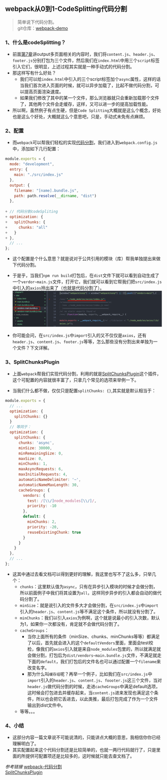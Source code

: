 ## webpack从0到1-CodeSplitting代码分割
> 简单说下代码分割。  
> git仓库：[webpack-demo](https://github.com/Ewall1106/webpack-demo)

### 1、什么是codeSplitting？
- 前面[第7章](https://github.com/Ewall1106/webpack-demo/tree/master/chapter07)讲output多页面相关的内容时，我们将`content.js`、`header.js`、`footer.js`分别打包为三个文件，然后我们在`index.html`中用三个`script`标签引入它们，很明显，上述过程其实就是一种手动式的代码分割。
- 那这样写有什么好处？
    - 我们可以给`index.html`中引入的三个script标签加个`async`属性，这样的话当我们首次进入页面的时候，就可以异步加载了，比起不做代码分割，可以提高页面渲染速度。
    - 如果我们修改了其中的某一个文件，那么浏览器就只会重新加载那个文件了，其他两个文件会走缓存，这样，又可以进一步的提高加载性能。
- 所以啊，虽然例子有点生硬，但是`Code Splitting`大概就是这么个概念，好处也是这么个好处，大概就这么个意思吧，只是，手动式未免有点麻烦。


### 2、配置
- 而`webpack`可以帮我们轻松的实现[代码分割](https://webpack.js.org/guides/code-splitting/)，我们进入到`webpack.config.js`中，添加如下几行配置：
```javascript
module.exports = {
  mode: "development",
  entry: {
    main: "./src/index.js"
  },
  output: {
    filename: "[name].bundle.js",
    path: path.resolve(__dirname, "dist")
  },

+ // 代码分割codeSpliting
+ optimization: {
+   splitChunks: {
+     chunks: "all"
+   }
+ },
  // ...
};

```

- 这个配置是个什么意思？就是说对于公共引用的模块（库）帮我单独提出来做下代码分割。

- 于是乎，当我们`npm run build`打包后，在`dist`文件下就可以看到自动生成了一个`verdor~main.js`文件，打开它，我们就可以看到它帮我们把`src/index.js`中引入的`axios`拎出来了（也就是代码分割了）。
![](https://raw.githubusercontent.com/Ewall1106/webpack-demo/master/docs/images/chapter11_1.png) 

- 你可能会问，在`src/index.js`中`import`引入的又不仅仅是`axios`，还有`header.js`、`content.js`、`footer.js`等等，怎么那些没有分割出来单独为一个文件？下文详解。

### 3、SplitChunksPlugin
- 上面`webpack`帮我们实现代码分割，利用的就是[SplitChunksPlugin](https://webpack.js.org/guides/code-splitting/#splitchunksplugin)这个插件，这个可配置的内容就很丰富了，只拿几个常见的选项来举例一下。

- 当我们什么都不做，仅仅只是配置`splitChunks: {}`,其实就是默认相当于：
```javascript
module.exports = {
  // ...
  optimization: {
    splitChunks: {}
  }
  // 等同于：
  optimization: {
    splitChunks: {
      chunks: 'async',
      minSize: 30000,
      minRemainingSize: 0,
      maxSize: 0,
      minChunks: 1,
      maxAsyncRequests: 6,
      maxInitialRequests: 4,
      automaticNameDelimiter: '~',
      automaticNameMaxLength: 30,
      cacheGroups: {
        vendors: {
          test: /[\\/]node_modules[\\/]/,
          priority: -10
        },
        default: {
          minChunks: 2,
          priority: -20,
          reuseExistingChunk: true
        }
      }
    }
  },
  // ...
};
```

- 这其中通过去看文档可以得到更好的理解，我这里也写不了这么多，只举几个：
    - `chunks`：这里默认值为`async`，只有在异步引入模块的时候才会做分割，所以前面例子中我们将其设置为`all`，这样同步异步的引入都会自动的做代码分割了。
    - `minSize`：就是说引入的文件多大才会做分割，在`src/index.js`中`import`引入的`header.js`、`content.js`等不满足这个条件，所以就没有分割了。
    - `minChunks`：我们以引入`axios`为例啊，这个就是说最小的引入次数，默认为1，如果你一次都没有，肯定就不会做代码分割了。
    - `cacheGroups`：
        - 当你上面所有的条件（minSize、chunks、minChunks等等）都满足了以后，首先就会进入的这个`defaultVendors`里面，里面会test校检，像我们的`axios`引入就是来自`node_modules`包里的，所以就满足就会做分割，打包后为`dist/vendors~main.bundle.js`文件，不满足就走下面的`default`，我们打包后的文件名也可以通过配置一个`filename`来改变名字。
        - 那为什么叫`缓存组`呢？再举一个例子，比如我们在`src/index.js`中`import`引入的`header.js`、`content.js`、`foooter.js`这三个文件，当对`header.js`做代码分割的时候，走进`cacheGroups`中满足default选项，这时候会打包进去并缓存起来，当`content.js`进来发现也满足这个条件，所以也会把它丢进去，以此类推，最后打包完成了作为一个文件输出到dist文件中。
    - 等等。。。



### 4、小结
- 这部分内容一篇文章说不可能说清的，只能讲点大概的意思，我相信你你已经理解明白了。
- 其实配置起来这个代码分割还是比较简单的，也就一两行代码就行了，只是里面的所提供可配置项还是比较多的，这时候就只能去查文档了。

*参考链接*
[webpack-代码分割](https://webpack.js.org/guides/code-splitting/)  
[SplitChunksPlugin](https://webpack.js.org/guides/code-splitting/#splitchunksplugin)  
